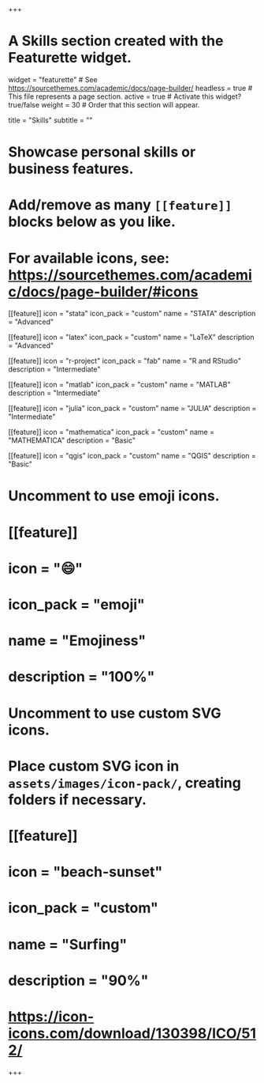 +++
# A Skills section created with the Featurette widget.
widget = "featurette"  # See https://sourcethemes.com/academic/docs/page-builder/
headless = true  # This file represents a page section.
active = true  # Activate this widget? true/false
weight = 30  # Order that this section will appear.

title = "Skills"
subtitle = ""

# Showcase personal skills or business features.
#
# Add/remove as many `[[feature]]` blocks below as you like.
#
# For available icons, see: https://sourcethemes.com/academic/docs/page-builder/#icons


[[feature]]
  icon = "stata"
  icon_pack = "custom"
  name = "STATA"
  description = "Advanced"  

[[feature]]
  icon = "latex"
  icon_pack = "custom"
  name = "LaTeX"
  description = "Advanced"  

[[feature]]
  icon = "r-project"
  icon_pack = "fab"
  name = "R and RStudio"
  description = "Intermediate"

[[feature]]
  icon = "matlab"
  icon_pack = "custom"
  name = "MATLAB"
  description = "Intermediate"  

[[feature]]
  icon = "julia"
  icon_pack = "custom"
  name = "JULIA"
  description = "Intermediate"  

[[feature]]
  icon = "mathematica"
  icon_pack = "custom"
  name = "MATHEMATICA"
  description = "Basic"  
  
[[feature]]
  icon = "qgis"
  icon_pack = "custom"
  name = "QGIS"
  description = "Basic"  

# Uncomment to use emoji icons.
# [[feature]]
#  icon = ":smile:"
#  icon_pack = "emoji"
#  name = "Emojiness"
#  description = "100%"  

# Uncomment to use custom SVG icons.
# Place custom SVG icon in `assets/images/icon-pack/`, creating folders if necessary.
# [[feature]]
#  icon = "beach-sunset"
#  icon_pack = "custom"
#  name = "Surfing"
#  description = "90%"

# https://icon-icons.com/download/130398/ICO/512/

+++
